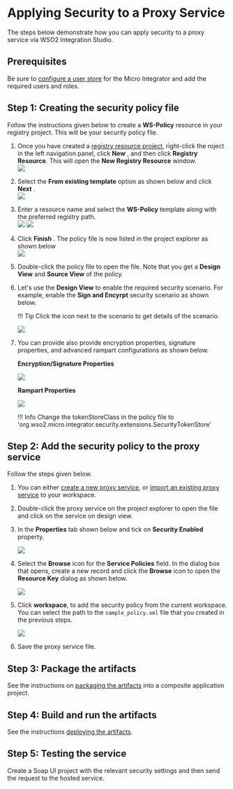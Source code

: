 # Applying Security to a Proxy Service

The steps below demonstrate how you can apply security to a proxy service via WSO2 Integration Studio.

## Prerequisites

Be sure to [configure a user store](../../../setup/user_stores/setting_up_a_userstore) for the Micro Integrator and add the required users and roles.

## Step 1: Creating the security policy file

Follow the instructions given below to create a **WS-Policy** resource in your registry project. This will be your security policy file.

1.  Once you have created a [registry resource project]({{base_path}}/integrate/develop/create-integration-project/#registry-resource-project), right-click the roject in the left navigation panel, click **New** , and then click **Registry Resource**. This will open the **New Registry Resource** window.  
    ![]({{base_path}}/assets/img/integrate/apply-security/119130870/119130887.png)
2.  Select the **From existing template** option as shown below and
    click **Next** .  
    ![]({{base_path}}/assets/img/integrate/apply-security/119130870/119130886.png)
3.  Enter a resource name and select the **WS-Policy** template along
    with the preferred registry path.  
    ![]({{base_path}}/assets/img/integrate/apply-security/119130870/119130885.png)
    ![]({{base_path}}/assets/img/integrate/apply-security/119130870/119130884.png)
4.  Click **Finish** . The policy file is now listed in the project
    explorer as shown below  
    ![]({{base_path}}/assets/img/integrate/apply-security/119130870/119130883.png)
      
5.  Double-click the policy file to open the file. Note that you get a
    **Design View** and **Source View** of the policy.

6.  Let's use the **Design View** to enable the required security scenario. For example, enable the **Sign and Encyrpt** security scenario as shown below.

    !!! Tip
        Click the icon next to the scenario to get details of the scenario.
    
    ![]({{base_path}}/assets/img/integrate/apply-security/119130870/119130882.png)

7.  You can provide also provide encryption properties, signature properties, and advanced rampart configurations as shown below.

    **Encryption/Signature Properties**

    ![]({{base_path}}/assets/img/integrate/apply-security/119130870/119130890.png)

    **Rampart Properties**

    ![]({{base_path}}/assets/img/integrate/apply-security/119130870/119130889.png)
    
    !!! Info 
        Change the tokenStoreClass in the policy file to 'org.wso2.micro.integrator.security.extensions.SecurityTokenStore'

<!--
#### Specifying role-based access?

For certain scenarios, you can specify user roles. After you select the
scenario, scroll to the right to see the **User Roles** button.

![]({{base_path}}/assets/img/integrate/apply-security/119130870/119130874.png)

Either define the user roles inline or retrieve the user roles from the server.

-   **Define Inline**
    ![]({{base_path}}/assets/img/integrate/apply-security/119130870/119130872.png)

-   **Get from the server**
    ![]({{base_path}}/assets/img/integrate/apply-security/119130870/119130871.png)

!!! Info
    By default, the role names are not case sensitive. If you want to make them case sensitive, add the following property in the `<MI_HOME>/conf/deployment.yaml` file.        
     ```toml
     [authorization_manager]
     properties.CaseSensitiveAuthorizationRules = "true"
     ```
-->

## Step 2: Add the security policy to the proxy service

Follow the steps given below.

1.  You can either [create a new proxy service]({{base_path}}/integrate/develop/creating-artifacts/creating-a-proxy-service), or [import an existing proxy service]({{base_path}}/integrate/develop/importing-artifacts) to your workspace.
2.  Double-click the proxy service on the project explorer to open the
    file and click on the service on design view.
3.  In the **Properties** tab shown below and tick on **Security
    Enabled** property.  

    ![]({{base_path}}/assets/img/integrate/apply-security/119130870/119130879.png)

4.  Select the **Browse** icon for the **Service Policies** field. In
    the dialog box that opens, create a new record and click the
    **Browse** icon to open the **Resource Key** dialog as shown
    below.  

    ![]({{base_path}}/assets/img/integrate/apply-security/119130870/119130877.png)

5.  Click **workspace**, to add the security policy from the current
    workspace. You can select the path to the
    `sample_policy.xml` file that you created in the
    previous steps.  

    ![]({{base_path}}/assets/img/integrate/apply-security/119130870/119130876.png)

6.  Save the proxy service file.

## Step 3: Package the artifacts

See the instructions on [packaging the artifacts]({{base_path}}/integrate/develop/packaging-artifacts) into a composite application project.

## Step 4: Build and run the artifacts

See the instructions [deploying the artifacts]({{base_path}}/integrate/develop/deploy-and-run).

## Step 5: Testing the service

Create a Soap UI project with the relevant security settings and then send the request to the hosted service.
